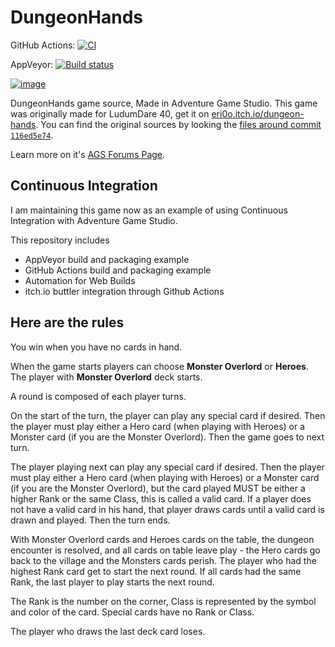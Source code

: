 # DungeonHands
GitHub Actions: [![CI](https://github.com/ericoporto/DungeonHands/actions/workflows/main.yml/badge.svg)](https://github.com/ericoporto/DungeonHands/actions/workflows/main.yml)

AppVeyor: [![Build status](https://ci.appveyor.com/api/projects/status/t4k6scc08hsqn750?svg=true)](https://ci.appveyor.com/project/ericoporto/dungeonhands)

[![image](https://user-images.githubusercontent.com/2244442/120691969-8b2efa80-c47d-11eb-880b-640e4a9475c5.png)](https://itch.io/embed-upload/3937817?color=1F1E3B)

DungeonHands game source, Made in Adventure Game Studio. This game was originally made for LudumDare 40, get it on [eri0o.itch.io/dungeon-hands](https://eri0o.itch.io/dungeon-hands). You can find the original sources by looking the [files around commit `116ed5e74`](https://github.com/ericoporto/DungeonHands/tree/116ed5e74089d916632f26525f88cdb273e82dcc).

Learn more on it's [AGS Forums Page](https://www.adventuregamestudio.co.uk/forums/index.php?topic=55546.0).

## Continuous Integration

I am maintaining this game now as an example of using Continuous Integration with Adventure Game Studio.

This repository includes
- AppVeyor build and packaging example
- GitHub Actions build and packaging example
- Automation for Web Builds
- itch.io buttler integration through Github Actions

## Here are the rules

You win when you have no cards in hand.

When the game starts players can choose **Monster Overlord** or **Heroes**. The player with **Monster Overlord** deck starts.

A round is composed of each player turns.

On the start of the turn, the player can play any special card if desired. Then the player must play either a Hero card (when playing with Heroes) or a Monster card (if you are the Monster Overlord). Then the game goes to next turn.

The player playing next can play any special card if desired. Then the player must play either a Hero card (when playing with Heroes) or a Monster card (if you are the Monster Overlord), but the card played MUST be either a higher Rank or the same Class, this is called a valid card. If a player does not have a valid card in his hand, that player draws cards until a valid card is drawn and played. Then the turn ends.

With Monster Overlord cards and Heroes cards on the table, the dungeon encounter is resolved, and all cards on table leave play - the Hero cards go back to the village and the Monsters cards perish. The player who had the highest Rank card get to start the next round. If all cards had the same Rank, the last player to play starts the next round.

The Rank is the number on the corner, Class is represented by the symbol and color of the card. Special cards have no Rank or Class.

The player who draws the last deck card loses. 
